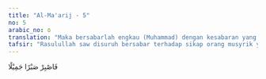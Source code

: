 ```yaml
---
title: "Al-Ma'arij - 5"
no: 5
arabic_no: ٥
translation: "Maka bersabarlah engkau (Muhammad) dengan kesabaran yang baik."
tafsir: "Rasulullah saw disuruh bersabar terhadap sikap orang musyrik yang selalu memperolok-olokkannya. Beliau juga diminta untuk tidak merasa gelisah oleh sikap mereka, karena urusan azab adalah urusan Allah. Hanya Allah yang mengetahui kapan azab itu akan ditimpakan kepada mereka."
---
```


فَاصْبِرْ صَبْرًا جَمِيْلًا
